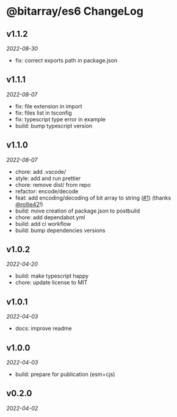 # @bitarray/es6 ChangeLog

## v1.1.2

_2022-08-30_

- fix: correct exports path in package.json

## v1.1.1

_2022-08-07_

- fix: file extension in import
- fix: files list in tsconfig
- fix: typescript type error in example
- build: bump typescript version

## v1.1.0

_2022-08-07_

- chore: add .vscode/
- style: add and run prettier
- chore: remove dist/ from repo
- refactor: encode/decode
- feat: add encoding/decoding of bit array to string ([#1](https://github.com/swiing/BitArray/pull/1)) (thanks [@rollie42](https://github.com/rollie42)!)
- build: move creation of package.json to postbuild
- chore: add dependabot.yml
- build: add ci workflow
- build: bump dependencies versions

## v1.0.2

_2022-04-20_

- build: make typescript happy
- chore: update license to MIT

## v1.0.1

_2022-04-03_

- docs: improve readme

## v1.0.0

_2022-04-03_

- build: prepare for publication (esm+cjs)

## v0.2.0

_2022-04-02_
